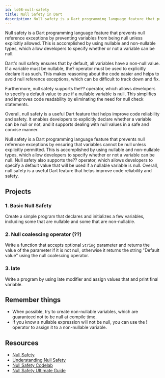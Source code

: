 ```yaml
---
id: ls08-null-safety
title: Null Safety in Dart
description: Null safety is a Dart programming language feature that prevents null reference exceptions by preventing variables from being null unless explicitly allowed. This is accomplished by using nullable and non-nullable types, which allow developers to specify whether or not a variable can be null.
---
```


Null safety is a Dart programming language feature that prevents null reference exceptions by preventing variables from being null unless explicitly allowed. This is accomplished by using nullable and non-nullable types, which allow developers to specify whether or not a variable can be null.

Dart's null safety ensures that by default, all variables have a non-null value. If a variable must be nullable, the? operator must be used to explicitly declare it as such. This makes reasoning about the code easier and helps to avoid null reference exceptions, which can be difficult to track down and fix.

Furthermore, null safety supports the?? operator, which allows developers to specify a default value to use if a nullable variable is null. This simplifies and improves code readability by eliminating the need for null check statements.

Overall, null safety is a useful Dart feature that helps improve code reliability and safety. It enables developers to explicitly declare whether a variable can be null or not, and it supports dealing with null values in a safe and concise manner.

Null safety is a Dart programming language feature that prevents null reference exceptions by ensuring that variables cannot be null unless explicitly permitted. This is accomplished by using nullable and non-nullable types, which allow developers to specify whether or not a variable can be null. Null safety also supports the?? operator, which allows developers to specify a default value that will be used if a nullable variable is null. Overall, null safety is a useful Dart feature that helps improve code reliability and safety.

## Projects

### 1. Basic Null Safety

Create a simple program that declares and initializes a few variables, including some that are nullable and some that are non-nullable.

### 2. Null coalescing operator (??)

Write a function that accepts optional `String` parameter and returns the value of the parameter if it is not null, otherwise it returns the string "Default value" using the null coalescing operator.

### 3. late

Write a program by using late modifier and assign values that and print final variable.

## Remember things

- When possible, try to create non-nullable variables, which are guaranteed not to be null at compile time.
- If you know a nullable expression will not be null, you can use the ! operator to assign it to a non-nullable variable.

## Resources

- [Null Safety](https://dart.dev/null-safety)
- [Understanding Null Safety](https://dart.dev/null-safety/understanding-null-safety)
- [Null Safety Codelab](https://dart.dev/codelabs/null-safety)
- [Null Safety Ultimate Guide](https://codewithandrea.com/videos/dart-null-safety-ultimate-guide-non-nullable-types/)
